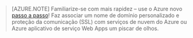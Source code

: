 
> [AZURE.NOTE]
> Familiarize-se com mais rapidez – use o Azure novo [passo a passo](http://support.microsoft.com/kb/2990804)!  Faz associar um nome de domínio personalizado e proteção da comunicação (SSL) com serviços de nuvem do Azure ou Azure aplicativo de serviço Web Apps um piscar de olhos.